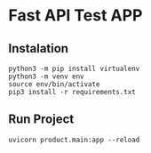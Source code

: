 # Fast API Test APP

## Instalation

```
python3 -m pip install virtualenv
python3 -m venv env 
source env/bin/activate 
pip3 install -r requirements.txt
```

## Run Project

```
uvicorn product.main:app --reload
```